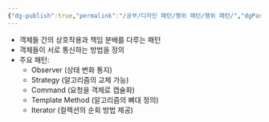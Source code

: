 ```yaml
---
{"dg-publish":true,"permalink":"/공부/디자인 패턴/행위 패턴/행위 패턴/","dgPassFrontmatter":true}
---
```



- 객체들 간의 상호작용과 책임 분배를 다루는 패턴
- 객체들이 서로 통신하는 방법을 정의
- 주요 패턴:
    - Observer (상태 변화 통지)
    - Strategy (알고리즘의 교체 가능)
    - Command (요청을 객체로 캡슐화)
    - Template Method (알고리즘의 뼈대 정의)
    - Iterator (컬렉션의 순회 방법 제공)